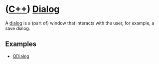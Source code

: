 # ([C++](Cpp.md)) [Dialog](CppDialog.md)

A [dialog](CppDialog.md) is a (part of) window that interacts with the user, for example, a save dialog.

## Examples

 * [QDialog](CppQDialog.md)
